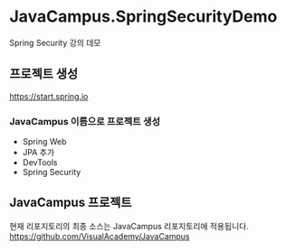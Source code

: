 # JavaCampus.SpringSecurityDemo

Spring Security 강의 데모

## 프로젝트 생성

https://start.spring.io 

### JavaCampus 이름으로 프로젝트 생성

* Spring Web
* JPA 추가
* DevTools
* Spring Security 

## JavaCampus 프로젝트 

현재 리포지토리의 최종 소스는 JavaCampus 리포지토리에 적용됩니다.
https://github.com/VisualAcademy/JavaCampus

